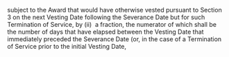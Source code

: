 subject  to  the  Award  that  would  have  otherwise  vested  pursuant  to  Section  3  on  the  next  Vesting  Date
following  the  Severance  Date  but  for  such  Termination  of  Service,  by  (ii)  a  fraction,  the  numerator  of
which  shall  be  the  number  of  days  that  have  elapsed  between  the  Vesting  Date  that  immediately
preceded the Severance Date (or, in the case of a Termination of Service prior to the initial Vesting Date,